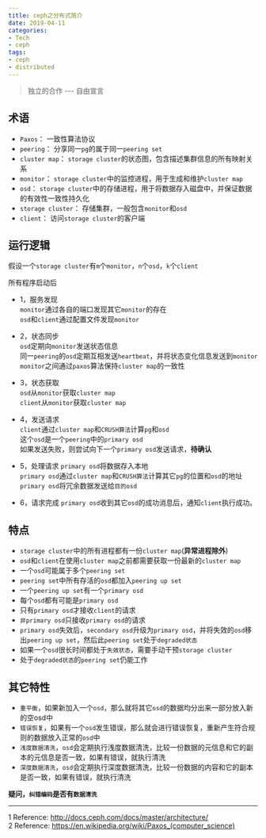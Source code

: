 ```yaml
---
title: ceph之分布式简介
date: 2019-04-11
categories:
- Tech
- ceph
tags:
- ceph
- distributed
---
```


> 独立的合作 --- 自由宣言

## 术语  

- `Paxos`： 一致性算法协议  
- `peering`： 分享同一`pg`的属于同一`peering set`  
- `cluster map`： `storage cluster`的状态图，包含描述集群信息的所有映射关系   
- `monitor`： `storage cluster`中的监控进程，用于生成和维护`cluster map`   
- `osd`： `storage cluster`中的存储进程，用于将数据存入磁盘中，并保证数据的有效性一致性持久化    
- `storage cluster`： 存储集群，一般包含`monitor`和`osd`   
- `client`： 访问`storage cluster`的客户端    

## 运行逻辑  

假设一个`storage cluster`有`m`个`monitor`，`n`个`osd`，`k`个`client`  

所有程序启动后  

* 1，服务发现  
`monitor`通过各自的端口发现其它`monitor`的存在  
`osd`和`client`通过配置文件发现`monitor`  

* 2，状态同步  
`osd`定期向`monitor`发送状态信息  
同一`peering`的`osd`定期互相发送`heartbeat`，并将状态变化信息发送到`monitor`   
`monitor`之间通过`paxos`算法保持`cluster map`的一致性  

* 3，状态获取  
`osd`从`monitor`获取`cluster map`  
`client`从`monitor`获取`cluster map`  

* 4，发送请求  
`client`通过`cluster map`和`CRUSH算法`计算`pg`和`osd`  
这个`osd`是一个`peering`中的`primary osd`  
如果发送失败，则尝试向下一个`primary osd`发送请求，__待确认__  

* 5，处理请求
`primary osd`将数据存入本地  
`primary osd`通过`cluster map`和`CRUSH算法`计算其它`pg`的位置和`osd`的地址  
`primary osd`将冗余数据发送给`目的osd`

* 6，请求完成
`primary osd`收到其它`osd`的成功消息后，通知`client`执行成功。  


## 特点  

- `storage cluster`中的所有进程都有一份`cluster map`(__异常进程除外__)  
- `osd`和`client`在使用`cluster map`之前都需要获取一份最新的`cluster map`  
- 一个`osd`可能属于多个`peering set`  
- `peering set`中所有存活的`osd`都加入`peering up set`  
- 一个`peering up set`有一个`primary osd`  
- 每个`osd`都有可能是`primary osd`  
- 只有`primary osd`才接收`client`的请求  
- `非primary osd`只接收`primary osd`的请求  
- `primary osd`失效后，`secondary osd`升级为`primary osd`，并将失效的`osd`移出`peering up set`，然后此`peering set`处于`degraded状态`  
- 如果一个`osd`很长时间都处于`失效状态`，需要手动干预`storage cluster`  
- 处于`degraded状态`的`peering set`仍能工作  


## 其它特性  

- `重平衡`，如果新加入一个`osd`，那么就将其它`osd`的数据均分出来一部分放入新的空osd中  
- `错误恢复`，如果有一个`osd`发生错误，那么就会进行错误恢复，重新产生符合规则的数据放入正常的`osd`中  
- `浅度数据清洗`，`osd`会定期执行浅度数据清洗，比较一份数据的元信息和它的副本的元信息是否一致，如果有错误，就执行清洗  
- `深度数据清洗`，`osd`会定期执行深度数据清洗，比较一份数据的内容和它的副本是否一致，如果有错误，就执行清洗  

__疑问，`纠错编码`是否有`数据清洗`__  


---------
1 Reference: http://docs.ceph.com/docs/master/architecture/  
2 Reference: https://en.wikipedia.org/wiki/Paxos_(computer_science)  


